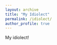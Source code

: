 ```yaml
---
layout: archive
title: "My Idiolect"
permalink: /idiolect/
author_profile: true
---
```


My idiolect!
